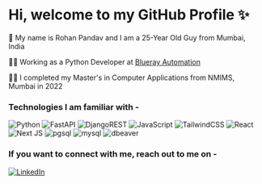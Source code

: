 # Hi, welcome to my GitHub Profile ✨

🧑 My name is Rohan Pandav and I am a 25-Year Old Guy from Mumbai, India

👩‍💻 Working as a Python Developer at [Blueray Automation](https://blueray.ai/)

👨‍🎓 I completed my Master's in Computer Applications from NMIMS, Mumbai in 2022

### Technologies I am familiar with - 

![Python](https://img.shields.io/badge/python-3670A0?style=for-the-badge&logo=python&logoColor=ffdd54) ![FastAPI](https://img.shields.io/badge/fastapi-109989?style=for-the-badge&logo=FASTAPI&logoColor=white) ![DjangoREST](https://img.shields.io/badge/DJANGO-REST-ff1709?style=for-the-badge&logo=django&logoColor=white&color=ff1709&labelColor=gray) ![JavaScript](https://img.shields.io/badge/javascript-%23323330.svg?style=for-the-badge&logo=javascript&logoColor=%23F7DF1E) ![TailwindCSS](https://img.shields.io/badge/tailwindcss-%2338B2AC.svg?style=for-the-badge&logo=tailwind-css&logoColor=white)  ![React](https://img.shields.io/badge/react-%2320232a.svg?style=for-the-badge&logo=react&logoColor=%2361DAFB) ![Next JS](https://img.shields.io/badge/Next-black?style=for-the-badge&logo=next.js&logoColor=white) ![pgsql](https://img.shields.io/badge/PostgreSQL-316192?style=for-the-badge&logo=postgresql&logoColor=white) ![mysql](https://img.shields.io/badge/MySQL-005C84?style=for-the-badge&logo=mysql&logoColor=white) ![dbeaver](https://img.shields.io/badge/dbeaver-382923?style=for-the-badge&logo=dbeaver&logoColor=white)

### If you want to connect with me, reach out to me on -
[![LinkedIn](https://img.shields.io/badge/LinkedIn-0077B5?style=for-the-badge&logo=linkedin&logoColor=white)](https://www.linkedin.com/in/rohanpandavv/)


